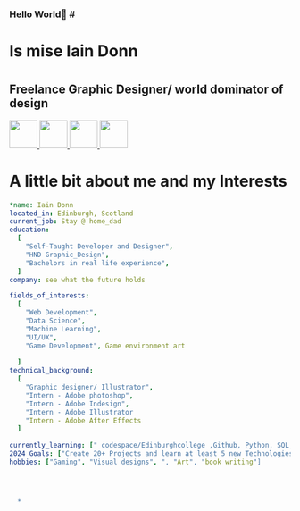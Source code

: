 
### Hello World👋 # <h1> Is mise Iain Donn
  
  # <h2> Freelance Graphic Designer/ world dominator of design
  

 
  
  
  <a href="https://www.instagram.com/Druid1984/">
  <img height="50" src="https://user-images.githubusercontent.com/46517096/166974368-9798f39f-1f46-499c-b14e-81f0a3f83a06.png"/>
</a>
  <a href="https://www.linkedin.com/feed/Druid1984/">
    <img height="50" src="https://user-images.githubusercontent.com/124631432/217811618-049d9feb-f59c-4e45-bf4c-2f8fccb0a5d0.png"/>
  </a>
  <a href="https://www.facebook.com/Druid1984/">
    <img height="50" src="https://user-images.githubusercontent.com/124631432/217812397-14533c73-1b74-43a0-8afe-5f6dc6f1eccb.png"/>
  </a>
  <a href="https://www.twitter.com/Druid1984/">
    <img height="50" src="https://user-images.githubusercontent.com/124631432/217813010-34dfaefb-a759-4c3b-b531-91c1b378ad27.png"/>
  </a>
  
 # A little bit about me and my Interests 
  
 
```yaml
*name: Iain Donn
located_in: Edinburgh, Scotland
current_job: Stay @ home_dad
education:
  [
    "Self-Taught Developer and Designer",
    "HND Graphic_Design",
    "Bachelors in real life experience",
  ]
company: see what the future holds

fields_of_interests:
  [
    "Web Development",
    "Data Science",
    "Machine Learning",
    "UI/UX",
    "Game Development", Game environment art
    
  ]
technical_background:
  [
    "Graphic designer/ Illustrator",
    "Intern - Adobe photoshop",
    "Intern - Adobe Indesign",
    "Intern - Adobe Illustrator
    "Intern - Adobe After Effects
  ]
  
currently_learning: [" codespace/Edinburghcollege ,Github, Python, SQL,HTML + CSS"]
2024 Goals: ["Create 20+ Projects and learn at least 5 new Technologies."]
hobbies: ["Gaming", "Visual designs", ", "Art", "book writing"]




  *
```  
